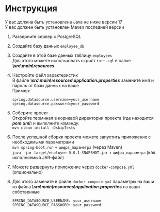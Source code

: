# Инструкция

У вас должна быть установлена Java не ниже версии 17<br/>
У вас должен быть установлен Maven последней версии

1. Разверните сервер с PostgreSQL<br/>

2. Создайте базу данных ```employee_db```<br/>
   
3. Создайте в этой базе данных таблицу ```employees```<br/>
   Для этого можете использовать скрипт ```init.sql``` в папке ***\src\main\resources***<br/>

4. Настройте файл характеристик<br/>
   В файле ***\src\main\resources\application.properties*** замените имя и пароль от базы данных на ваше<br/>
   Пример:<br/>
   ```
   spring.datasource.username=your_username
   spring.datasource.password=your_password
   ```
     
3. Соберите проект<br/>
   Откройте терминал в корневой директории проекта (где находится ***pom.xml***) и выполните команду:<br/>
   ```mvn clean install -DskipTests```

4. После успешной сборки проекта можете запустить приложение с необходимыми параметрами<br/>
   ```mvn spring-boot:run``` + ```цифра_параметра``` (через Maven)<br/>
   ```java -jar target/enployee-0.0.1-SNAPSHOT.jar``` + ```цифра_параметра``` (как исполняемый JAR-файл)
   
5. Можете развернуть приложение через ```docker-compose.yml``` (опционально)<br/>
   
6. Для этого замените в файле ```docker-compose.yml``` параметры на ваши из файла ***\src\main\resources\application.properties*** на ваши собственные<br/>
   ```
   SPRING_DATASOURCE_USERNAME: your_username
   SPRING_DATASOURCE_PASSWORD: your_password
   ```
